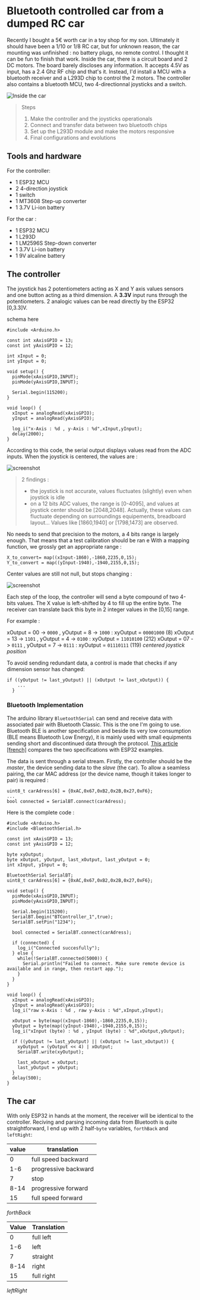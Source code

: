 # Bluetooth controlled car from a dumped RC car
Recently I bought a 5€ worth car in a toy shop for my son. Ultimately it should have been a 1/10 or 1/8 RC car, but for unknown reason, the car mounting was unfinished : no battery plugs, no remote control. I thought it can be fun to finish that work.
Inside the car, there is a circuit board and 2 DC motors. The board barely discloses any information. It accepts 4.5V as input, has a 2.4 Ghz RF chip and that's it.
Instead, I'd install a MCU with a bluetooth receiver and a L293D chip to control the 2 motors. The controller also contains a bluetooth MCU, two 4-directionnal joysticks and a switch.

![Inside the car](_media/unknown_chip_car_S.png)

> Steps
>  
> 1. Make the controller and the joysticks operationals
> 2. Connect and transfer data between two bluetooth chips
> 3. Set up the L293D module and make the motors responsive
> 4. Final configurations and evolutions

## Tools and hardware

For the controller:

* 1 ESP32 MCU
* 2 4-direction joystick
* 1 switch
* 1 MT3608 Step-up converter
* 1 3.7V Li-ion battery

For the car :

* 1 ESP32 MCU
* 1 L293D
* 1 LM2596S Step-down converter
* 1 3.7V Li-ion battery
* 1 9V alcaline battery

## The controller

The joystick has 2 potentiometers acting as X and Y axis values sensors and one button acting as a third dimension.
A __3.3V__ input runs through the potentiometers. 2 analogic values can be read directly by the ESP32 [0,3.3]V.

schema here

```arduino
#include <Arduino.h>

const int xAxisGPIO = 13;
const int yAxisGPIO = 12;

int xInput = 0;
int yInput = 0;

void setup() {
  pinMode(xAxisGPIO,INPUT);
  pinMode(yAxisGPIO,INPUT);

  Serial.begin(115200);
}

void loop() {
  xInput = analogRead(xAxisGPIO);
  yInput = analogRead(yAxisGPIO);

  log_i("x-Axis : %d , y-Axis : %d",xInput,yInput);
  delay(2000);
}
```

According to this code, the serial output displays values read from the ADC inputs. When the joystick is centered, the values are :

![screenshot](_media/screenshot_1623676100.png)

> 2 findings :
>  
> * the joystick is not accurate, values fluctuates (slightly) even when joystick is idle
> * on a 12 bits ADC values, the range is [0-4095], and values at joystick center should be [2048,2048]. Actually, these values can fluctuate depending on surroundings equipements, breadboard layout... Values like [1860,1940] or [1798,1473] are observed.

No needs to send that precision to the motors, a 4 bits range is largely enough.
That means that a test calibration should be ran e
With a mapping function, we grossly get an appropriate range :

```arduino
X_to_convert= map((xInput-1860),-1860,2235,0,15);
Y_to_convert = map((yInput-1940),-1940,2155,0,15);
```

Center values are still not null, but stops changing :

![screenshot](_media/screenshot_1623678454.png)

Each step of the loop, the controller will send a byte compound of two 4-bits values. The X value is left-shifted by 4 to fill up the entire byte. The receiver can translate back this byte in 2 integer values in the [0,15] range.

For example :

xOutput = 00 -> `0000` , yOutput = 8 -> `1000` : xyOutput = `00001000` (8)
xOutput = 13 -> `1101` , yOutput = 4 -> `0100` : xyOutput = `11010100` (212)
xOutput = 07 -> `0111` , yOutput = 7 -> `0111` : xyOutput = `01110111` (119) _centered joystick position_

To avoid sending redundant data, a control is made that checks if any dimension sensor has changed:

```arduino
if ((yOutput != last_yOutput) || (xOutput != last_xOutput)) {
    ...
  }
```

### Bluetooth Implementation

The arduino library `BluetoothSerial` can send and receive data with associated pair with Bluetooth Classic. This is the one I'm going to use. Bluetooth BLE is another specification and beside its very low consumption (BLE means Bluetooth Low Energy), it is mainly used with small equipments sending short and discontinued data through the protocol. [This article [french]](https://tutos-gameserver.fr/2019/10/15/esp32-bluetooth-low-energy-ble-sur-arduino-ide-serveur-dimpression/) compares the two specifications with ESP32 examples.

The data is sent through a serial stream.
Firstly, the controller should be the _master_, the device sending data to the _slave_ (the car).
To allow a seamless pairing, the car MAC address (or the device name, though it takes longer to pair) is required :

```arduino
uint8_t carAdress[6] = {0xAC,0x67,0xB2,0x2B,0x27,0xF6};
...
bool connected = SerialBT.connect(carAdress);
```

Here is the complete code :

```arduino
#include <Arduino.h>
#include <BluetoothSerial.h>

const int xAxisGPIO = 13;
const int yAxisGPIO = 12;

byte xyOutput;
byte xOutput, yOutput, last_xOutput, last_yOutput = 0;
int xInput, yInput = 0;

BluetoothSerial SerialBT;
uint8_t carAdress[6] = {0xAC,0x67,0xB2,0x2B,0x27,0xF6};

void setup() {
  pinMode(xAxisGPIO,INPUT);
  pinMode(yAxisGPIO,INPUT);

  Serial.begin(115200);
  SerialBT.begin("BTController_1",true);
  SerialBT.setPin("1234");

  bool connected = SerialBT.connect(carAdress);

  if (connected) {
    log_i("Connected succesfully");
  } else {
    while(!SerialBT.connected(5000)) {
      Serial.println("Failed to connect. Make sure remote device is available and in range, then restart app.");
    }
  }
}

void loop() {
  xInput = analogRead(xAxisGPIO);
  yInput = analogRead(yAxisGPIO);
  log_i("raw x-Axis : %d , raw y-Axis : %d",xInput,yInput);

  xOutput = byte(map((xInput-1860),-1860,2235,0,15));
  yOutput = byte(map((yInput-1940),-1940,2155,0,15));
  log_i("xInput (byte) : %d , yInput (byte) : %d",xOutput,yOutput);
  
  if ((yOutput != last_yOutput) || (xOutput != last_xOutput)) {
    xyOutput = (yOutput << 4) | xOutput;
    SerialBT.write(xyOutput);

    last_xOutput = xOutput;
    last_yOutput = yOutput;
  }
  delay(500);
}
```

## The car

With only ESP32 in hands at the moment, the receiver will be identical to the controller.
Reciving and parsing incoming data from Bluetooth is quite straightforward, I end up with 2 half-`byte` variables, `forthBack` and `leftRight`:

value|translation
-|-
0| full speed backward
1-6|progressive backward
7|stop
8-14|progressive forward
15|full speed forward
_forthBack_

Value|Translation
-|-
0|full left
1-6|left
7|straight
8-14|right
15|full right
_leftRight_

